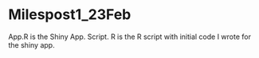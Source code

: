 # Milespost1_23Feb

App.R is the Shiny App.
Script. R is the R script with initial code I wrote for the shiny app.

